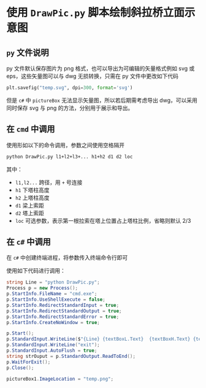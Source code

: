 # 使用 `DrawPic.py` 脚本绘制斜拉桥立面示意图

## `py` 文件说明
py 文件默认保存图片为 png 格式，也可以导出为可编辑的矢量格式例如 svg 或 eps，这些矢量图可以与 dwg 无损转换，只需在 py 文件中更改如下代码
```python
plt.savefig("temp.svg", dpi=300, format='svg')
```

但是 `c#` 中 `pictureBox` 无法显示矢量图，所以若后期需考虑导出 dwg，可以采用同时保存 svg 与 png 的方法，分别用于展示和导出。

## 在 `cmd` 中调用
使用形如以下的命令调用，参数之间使用空格隔开

```cmd
python DrawPic.py l1+l2+l3+... h1+h2 d1 d2 loc
```

其中：
- `l1,l2...` 跨径，用 `+` 号连接
- `h1` 下塔柱高度
- `h2` 上塔柱高度
- `d1` 梁上索距
- `d2` 塔上索距
- `loc` 可选参数，表示第一根拉索在塔上位置占上塔柱比例，省略则默认 2/3

## 在 `c#` 中调用
在 `c#` 中创建终端进程，将参数传入终端命令行即可

使用如下代码进行调用：

```c#
string Line = "python DrawPic.py";
Process p = new Process();
p.StartInfo.FileName = "cmd.exe";
p.StartInfo.UseShellExecute = false;
p.StartInfo.RedirectStandardInput = true;
p.StartInfo.RedirectStandardOutput = true;
p.StartInfo.RedirectStandardError = true;
p.StartInfo.CreateNoWindow = true;

p.Start();
p.StandardInput.WriteLine($"{Line} {textBoxL.Text}  {textBoxH.Text} {textBoxDOnBeam.Text} {textBoxDOnTown.Text}");
p.StandardInput.WriteLine("exit");
p.StandardInput.AutoFlush = true;
string strOuput = p.StandardOutput.ReadToEnd();
p.WaitForExit();
p.Close();

pictureBox1.ImageLocation = "temp.png";
```
